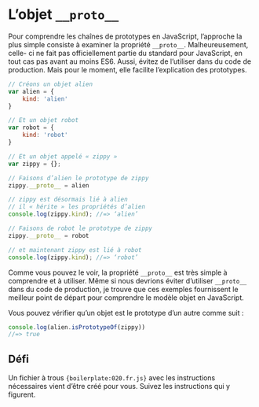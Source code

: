 L’objet `__proto__`
===================

Pour comprendre les chaînes de prototypes en JavaScript, l’approche la plus
simple consiste à examiner la propriété `__proto__`.  Malheureusement, celle-
ci ne fait pas officiellement partie du standard pour JavaScript, en tout cas
pas avant au moins ES6.  Aussi, évitez de l’utiliser dans du code de
production.  Mais pour le moment, elle facilite l’explication des prototypes.

```js
// Créons un objet alien
var alien = {
	kind: 'alien'
}

// Et un objet robot
var robot = {
	kind: 'robot'
}

// Et un objet appelé « zippy »
var zippy = {};

// Faisons d’alien le prototype de zippy
zippy.__proto__ = alien

// zippy est désormais lié à alien
// il « hérite » les propriétés d’alien
console.log(zippy.kind); //=> ‘alien’

// Faisons de robot le prototype de zippy
zippy.__proto__ = robot

// et maintenant zippy est lié à robot
console.log(zippy.kind); //=> ‘robot’
```

Comme vous pouvez le voir, la propriété `__proto__` est très simple à
comprendre et à utiliser.  Même si nous devrions éviter d’utiliser `__proto__`
dans du code de production, je trouve que ces exemples fournissent le meilleur
point de départ pour comprendre le modèle objet en JavaScript.

Vous pouvez vérifier qu’un objet est le prototype d’un autre comme suit :

```js
console.log(alien.isPrototypeOf(zippy))
//=> true
```

Défi
----

Un fichier à trous `{boilerplate:020.fr.js}` avec les instructions nécessaires vient d’être
créé pour vous.  Suivez les instructions qui y figurent.
